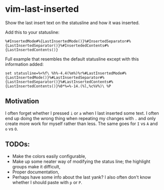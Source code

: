 # vim-last-inserted

Show the last insert text on the statusline and how it was inserted.

Add this to your statusline:

    %#InsertedMode#%{LastInsertedMode()}%#InsertedSeparator#%{LastInsertedSeparator()}%#InsertededContents#%{LastInsertedContents()}

Full example that resembles the default statusline except with this information added:

    set statusline=%<%f\ %h%-4.4(%m%)%r%#LastInsertedMode#%{LastInsertedMode()}%#LastInsertedSeparator#%{LastInsertedSeparator()}%#LastInsertedContents#%{LastInsertedContents()}%0*%=%-14.(%l,%c%V%)\ %P

## Motivation

I often forget whether I pressed `i` or `a` when I last inserted some text. I
often end up doing the wrong thing when repeating my changes with `.` and only
create more work for myself rather than less. The same goes for `I` vs `A` and
`o` vs `O`.

## TODOs:

- Make the colors easily configurable,
- Make up some neater way of modifying the status line; the highlight groups
  make it difficult,
- Proper documentation,
- Perhaps have some info about the last yank? I also often don't know whether I
  should paste with `p` or `P`.
